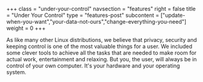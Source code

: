 +++
class = "under-your-control"
navsection = "features"
right = false
title = "Under Your Control"
type = "features-post"
subcontent = ["update-when-you-want","your-data-not-ours","change-everything-you-need"]
weight = 0
+++

As like many other Linux distributions, we believe that privacy, security and keeping control is one of the most valuable things for a user. We included some clever tools to achieve all the tasks that are needed to make room for actual work, entertainment and relaxing. But you, the user, will always be in control of your own computer. It's your hardware and your operating system.


